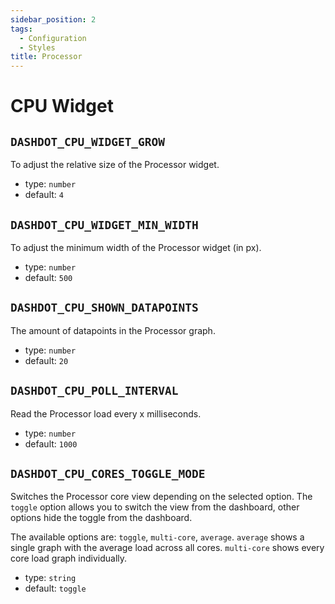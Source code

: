 ```yaml
---
sidebar_position: 2
tags:
  - Configuration
  - Styles
title: Processor
---
```


<!-- markdownlint-disable -->

# CPU Widget

<!-- markdownlint-enable -->

## `DASHDOT_CPU_WIDGET_GROW`

To adjust the relative size of the Processor widget.

- type: `number`
- default: `4`

## `DASHDOT_CPU_WIDGET_MIN_WIDTH`

To adjust the minimum width of the Processor widget (in px).

- type: `number`
- default: `500`

## `DASHDOT_CPU_SHOWN_DATAPOINTS`

The amount of datapoints in the Processor graph.

- type: `number`
- default: `20`

## `DASHDOT_CPU_POLL_INTERVAL`

Read the Processor load every x milliseconds.

- type: `number`
- default: `1000`

## `DASHDOT_CPU_CORES_TOGGLE_MODE`

Switches the Processor core view depending on the selected option. The `toggle` option allows you to switch the view from the dashboard, other options hide the toggle from the dashboard.

The available options are: `toggle`, `multi-core`, `average`. `average` shows a single graph with the average load across all cores. `multi-core` shows every core load graph individually.

- type: `string`
- default: `toggle`
